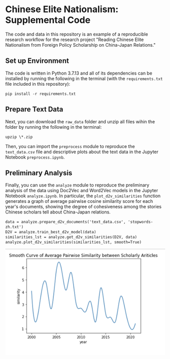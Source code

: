 # Chinese Elite Nationalism: Supplemental Code

The code and data in this repository is an example of a reproducible research workflow for the research project "Reading Chinese Elite Nationalism from Foreign Policy Scholarship on China-Japan Relations." 

## Set up Environment
The code is written in Python 3.7.13 and all of its dependencies can be installed by running the following in the terminal (with the `requirements.txt` file included in this repository):

```
pip install -r requirements.txt
```

## Prepare Text Data
Next, you can download the `raw_data` folder and unzip all files wihin the folder by running the following in the terminal:

```
upzip \*.zip
```

Then, you can import the `preprocess` module to reproduce the `text_data.csv` file and descriptive plots about the text data in the Jupyter Notebook `preprocess.ipynb`. 

## Preliminary Analysis

Finally, you can use the `analyze` module to reproduce the preliminary analysis of the data using Doc2Vec and Word2Vec models in the Jupyter Notebook `analyze.ipynb`. In particular, the `plot_d2v_similarities` function generates a graph of average pairwise cosine similarity score for each year's documents, showing the degree of cohesiveness among the stories Chinese scholars tell about China-Japan relations.

```
data = analyze.prepare_d2v_documents('text_data.csv', 'stopwords-zh.txt')
D2V = analyze.train_best_d2v_model(data)
similarities_lst = analyze.get_d2v_similarities(D2V, data)
analyze.plot_d2v_similarities(similarities_lst, smooth=True)
```

![png](visuals/cohesiveness.png)
